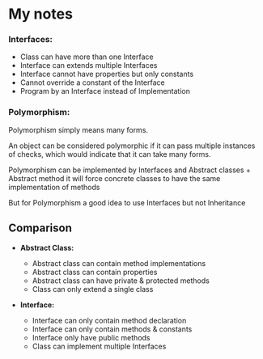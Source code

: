 # My notes

### Interfaces:

* Class can have more than one Interface
* Interface can extends multiple Interfaces
* Interface cannot have properties but only constants
* Cannot override a constant of the Interface
* Program by an Interface instead of Implementation

### Polymorphism:
Polymorphism simply means many forms.

An object can be considered polymorphic if it can pass multiple 
instances of checks, which would indicate that it can take many forms.

Polymorphism can be implemented by Interfaces and Abstract classes + Abstract method it will force concrete classes to have the same implementation of methods

But for Polymorphism a good idea to use Interfaces but not Inheritance

## Comparison
* __Abstract Class:__
    * Abstract class can contain method implementations
    * Abstract class can contain properties
    * Abstract class can have private & protected methods
    * Class can only extend a single class

* __Interface:__
    * Interface can only contain method declaration
    * Interface can only contain methods & constants
    * Interface only have public methods
    * Class can implement multiple Interfaces

